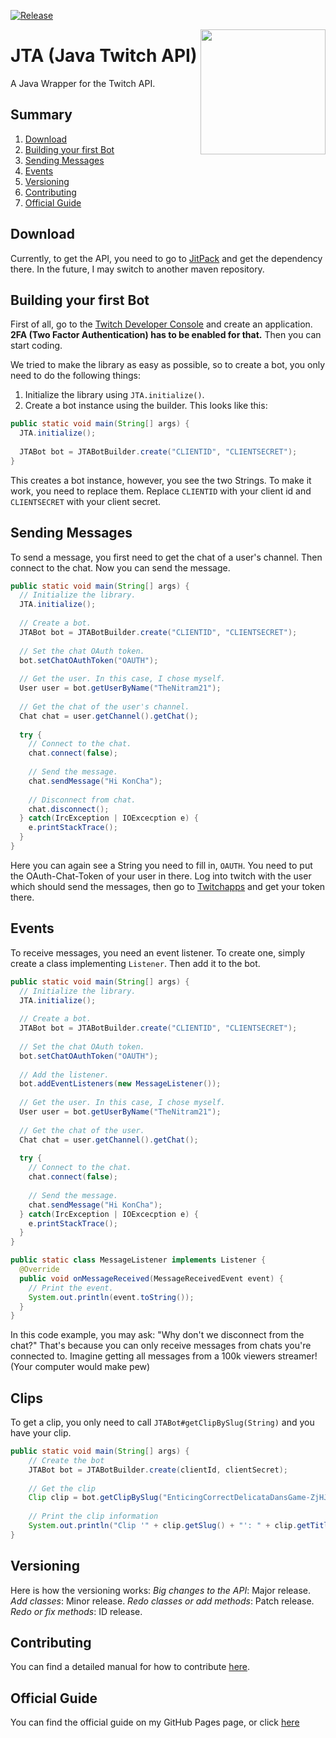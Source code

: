 [![Release](https://jitpack.io/v/NitramMann21/JTA.svg)](https://jitpack.io/#NitramMann21/JTA)

<img align="right" src="https://nitrammann21.github.io/jta/icon.png" height="200" width="200">

# JTA (Java Twitch API)
A Java Wrapper for the Twitch API.

## Summary
1. [Download](#download)
2. [Building your first Bot](#building-your-first-bot)
3. [Sending Messages](#sending-messages)
4. [Events](#events)
5. [Versioning](#versioning)
6. [Contributing](#contributing)
7. [Official Guide](#official-guide)

## Download
Currently, to get the API, you need to go to [JitPack](https://jitpack.io/#NitramMann21/JTA) and get the dependency there. In the future, I may switch to another maven repository.

## Building your first Bot
First of all, go to the [Twitch Developer Console](https://dev.twitch.tv/console/apps) and create an application. **2FA (Two Factor Authentication) has to be enabled for that.** Then you can start coding.

We tried to make the library as easy as possible, so to create a bot, you only need to do the following things:
  1. Initialize the library using `JTA.initialize()`.
  2. Create a bot instance using the builder.
This looks like this:
```java
public static void main(String[] args) {
  JTA.initialize();
  
  JTABot bot = JTABotBuilder.create("CLIENTID", "CLIENTSECRET");
}
```
This creates a bot instance, however, you see the two Strings. To make it work, you need to replace them. Replace `CLIENTID` with your client id and `CLIENTSECRET` with your client secret.

## Sending Messages
To send a message, you first need to get the chat of a user's channel. Then connect to the chat. Now you can send the message.
```java
public static void main(String[] args) {
  // Initialize the library.
  JTA.initialize();
  
  // Create a bot.
  JTABot bot = JTABotBuilder.create("CLIENTID", "CLIENTSECRET");
  
  // Set the chat OAuth token.
  bot.setChatOAuthToken("OAUTH");
  
  // Get the user. In this case, I chose myself.
  User user = bot.getUserByName("TheNitram21");
  
  // Get the chat of the user's channel.
  Chat chat = user.getChannel().getChat();
  
  try {
    // Connect to the chat.
    chat.connect(false);
    
    // Send the message.
    chat.sendMessage("Hi KonCha");
    
    // Disconnect from chat.
    chat.disconnect();
  } catch(IrcException | IOExcecption e) {
    e.printStackTrace();
  }
}
```
Here you can again see a String you need to fill in, `OAUTH`. You need to put the OAuth-Chat-Token of your user in there. Log into twitch with the user which should send the messages, then go to [Twitchapps](https://www.twitchapps.com/tmi) and get your token there.

## Events
To receive messages, you need an event listener. To create one, simply create a class implementing `Listener`. Then add it to the bot.
```java
public static void main(String[] args) {
  // Initialize the library.
  JTA.initialize();
  
  // Create a bot.
  JTABot bot = JTABotBuilder.create("CLIENTID", "CLIENTSECRET");
  
  // Set the chat OAuth token.
  bot.setChatOAuthToken("OAUTH");
  
  // Add the listener.
  bot.addEventListeners(new MessageListener());
  
  // Get the user. In this case, I chose myself.
  User user = bot.getUserByName("TheNitram21");
  
  // Get the chat of the user.
  Chat chat = user.getChannel().getChat();
  
  try {
    // Connect to the chat.
    chat.connect(false);
    
    // Send the message.
    chat.sendMessage("Hi KonCha");
  } catch(IrcException | IOExcecption e) {
    e.printStackTrace();
  }
}

public static class MessageListener implements Listener {
  @Override
  public void onMessageReceived(MessageReceivedEvent event) {
    // Print the event.
    System.out.println(event.toString());
  }
}
```
In this code example, you may ask: "Why don't we disconnect from the chat?" That's because you can only receive messages from chats you're connected to. Imagine getting all messages from a 100k viewers streamer! (Your computer would make pew)

## Clips
To get a clip, you only need to call `JTABot#getClipBySlug(String)` and you have your clip.
```java
public static void main(String[] args) {
    // Create the bot
    JTABot bot = JTABotBuilder.create(clientId, clientSecret);
    
    // Get the clip
    Clip clip = bot.getClipBySlug("EnticingCorrectDelicataDansGame-ZjHJQXu6ob2R-j19");
    
    // Print the clip information
    System.out.println("Clip '" + clip.getSlug() + "': " + clip.getTitle());
}
```

## Versioning
Here is how the versioning works:
*Big changes to the API*: Major release.
*Add classes*: Minor release.
*Redo classes or add methods*: Patch release.
*Redo or fix methods*: ID release.

## Contributing
You can find a detailed manual for how to contribute [here](https://www.github.com/NitramMann21/JTA/blob/development/CONTRIBUTING.md).

## Official Guide
You can find the official guide on my GitHub Pages page, or click [here](https://nitrammann21.github.io/jta/guide/index.html)
